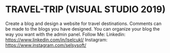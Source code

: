 # TRAVEL-TRIP (VISUAL STUDIO 2019)
Create a blog and design a website for travel destinations. Comments can be made to the blogs you have designed. You can organize your blog the way you want with the admin panel.
Follow Me: 
Linkedin: https://www.linkedin.com/in/lselcukl/ 
Instagram: https://www.instagram.com/selsysoft/
